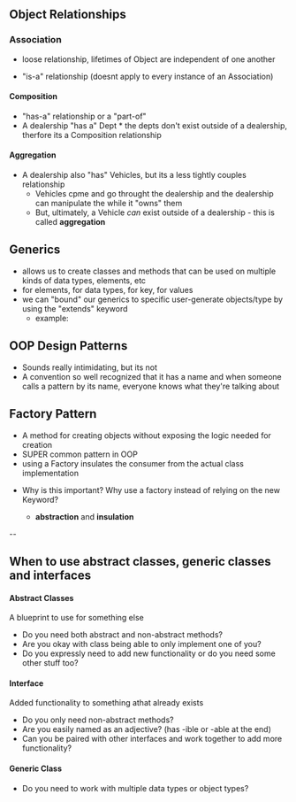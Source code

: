 ## Object Relationships

### Association

- loose relationship, lifetimes of Object are independent of one another

- "is-a" relationship (doesnt apply to every instance of an Association)

#### Composition

- "has-a" relationship or a "part-of"
- A dealership "has a" Dept \* the depts don't exist outside of a dealership, therfore its a Composition relationship

#### Aggregation

- A dealership also "has" Vehicles, but its a less tightly couples relationship
  - Vehicles cpme and go throught the dealership and the dealership can manipulate the while it "owns" them
  - But, ultimately, a Vehicle _can_ exist outside of a dealership - this is called **aggregation**

## Generics

- allows us to create classes and methods that can be used on multiple kinds of data types, elements, etc
- <E> for elements, <T> for data types, <K> for key, <V> for values
- we can "bound" our generics to specific user-generate objects/type by using the "extends" keyword
  - example: <E extends Vehicle>

## OOP Design Patterns

- Sounds really intimidating, but its not
- A convention so well recognized that it has a name and when someone calls a pattern by its name, everyone knows what they're talking about

## Factory Pattern

- A method for creating objects without exposing the logic needed for creation
- SUPER common pattern in OOP
- using a Factory insulates the consumer from the actual class implementation

* Why is this important? Why use a factory instead of relying on the new Keyword?

  - **abstraction** and **insulation**

--

## When to use abstract classes, generic classes and interfaces

#### Abstract Classes

A blueprint to use for something else

- Do you need both abstract and non-abstract methods?
- Are you okay with class being able to only implement one of you?
- Do you expressly need to add new functionality or do you need some other stuff too?

#### Interface

Added functionality to something athat already exists

- Do you only need non-abstract methods?
- Are you easily named as an adjective? (has -ible or -able at the end)
- Can you be paired with other interfaces and work together to add more functionality?

#### Generic Class

- Do you need to work with multiple data types or object types?
